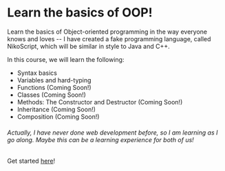 # Learn the basics of OOP!

Learn the basics of Object-oriented programming in the way everyone knows and loves -- I have created a fake programming language, called NikoScript, which will be similar in style to Java and C++.

In this course, we will learn the following:

* Syntax basics
* Variables and hard-typing
* Functions (Coming Soon!)
* Classes (Coming Soon!)
* Methods: The Constructor and Destructor (Coming Soon!)
* Inheritance (Coming Soon!)
* Composition (Coming Soon!)

###### Actually, I have never done web development before, so I am learning as I go along. Maybe this can be a learning experience for both of us!

Get started [here](https://nssk-organization.github.io/basic-programming-language-concepts/)!
